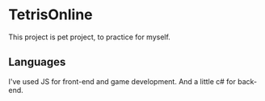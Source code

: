 # TetrisOnline

 This project is pet project, to practice for myself.

## Languages

 I've used JS for front-end and game development. And a little c# for back-end.
